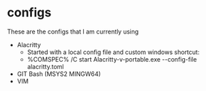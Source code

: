 # configs
These are the configs that I am currently using

* Alacritty
  * Started with a local config file and custom windows shortcut:
  * %COMSPEC% /C start Alacritty-v<verison>-portable.exe --config-file alacritty.toml
* GIT Bash (MSYS2 MINGW64)
* VIM
